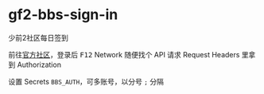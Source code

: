 # gf2-bbs-sign-in

少前2社区每日签到

前往[官方社区](https://gf2-bbs.sunborngame.com/)，登录后 <kbd>F12</kbd> Network 随便找个 API 请求 Request Headers 里拿到 Authorization

设置 Secrets `BBS_AUTH`，可多账号，以分号 `;` 分隔
